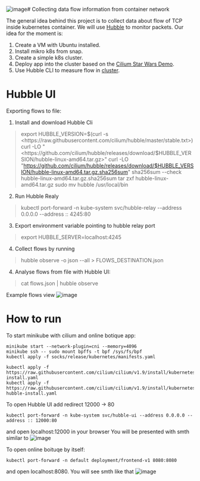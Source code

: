 ![image](https://github.com/bszlacht/collectingdataflowsincontainernetwork/assets/21079319/47fca728-2b43-498a-998c-e25109fada4d)# Collecting data flow information from container network

The general idea behind this project is to collect data about flow of TCP inside kubernetes container. We will use [Hubble](https://github.com/cilium/hubble) to monitor packets. Our idea for the moment is:

1. Create a VM with Ubuntu installed.
2. Install mikro k8s from snap.
3. Create a simple k8s cluster.
4. Deploy app into the cluster based on the [Cilium Star Wars Demo](https://github.com/cilium/star-wars-demo).
5. Use Hubble CLI to measure flow in [cluster](https://docs.cilium.io/en/stable/gettingstarted/hubble_cli/#hubble-cli).

# Hubble UI

Exporting flows to file:

1. Install and download Hubble Cli

> export HUBBLE_VERSION=$(curl -s <https://raw.githubusercontent.com/cilium/hubble/master/stable.txt>)
> curl -LO "<https://github.com/cilium/hubble/releases/download/$HUBBLE_VERSION/hubble-linux-amd64.tar.gz>"
> curl -LO "<https://github.com/cilium/hubble/releases/download/$HUBBLE_VERSION/hubble-linux-amd64.tar.gz.sha256sum>"
> sha256sum --check hubble-linux-amd64.tar.gz.sha256sum
> tar zxf hubble-linux-amd64.tar.gz
> sudo mv hubble /usr/local/bin

2. Run Hubble Realy

> kubectl port-forward -n kube-system svc/hubble-relay --address 0.0.0.0 --address :: 4245:80

3. Export environment variable pointing to hubble relay port

> export HUBBLE_SERVER=localhost:4245

4. Collect flows by running

> hubble observe -o json --all > FLOWS_DESTINATION.json

4. Analyse flows from file with Hubble UI:

> cat flows.json | hubble observe

Example flows view
![image](https://github.com/bszlacht/collectingdataflowsincontainernetwork/assets/21079319/fac52482-00a4-434b-bafa-76f96ee6e89d)

# How to run

To start minikube with cilium and online botique app:

```
minikube start --network-plugin=cni --memory=4096
minikube ssh -- sudo mount bpffs -t bpf /sys/fs/bpf
kubectl apply -f socks/release/kubernetes/manifests.yaml

kubectl apply -f https://raw.githubusercontent.com/cilium/cilium/v1.9/install/kubernetes/quick-install.yaml
kubectl apply -f https://raw.githubusercontent.com/cilium/cilium/v1.9/install/kubernetes/quick-hubble-install.yaml
```

To open Hubble UI add redirect 12000 -> 80

```
kubectl port-forward -n kube-system svc/hubble-ui --address 0.0.0.0 --address :: 12000:80
```

and open localhost:12000 in your browser
You will be presented with smth similar to
![image](https://github.com/bszlacht/collectingdataflowsincontainernetwork/assets/21079319/289f7477-3105-4f23-b66b-bb0d95874ab3)

To open online boituqe by itself:

```
kubectl port-forward -n default deployment/frontend-v1 8080:8080
```

and open localhost:8080. You will see smth like that
![image](https://github.com/bszlacht/collectingdataflowsincontainernetwork/assets/21079319/f66e7094-c9e9-4781-a4bd-7121595a2035)

